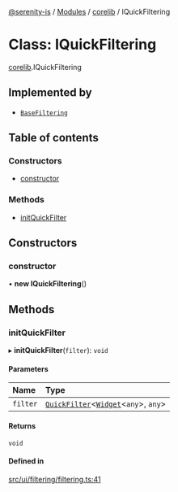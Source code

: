 [@serenity-is](../README.md) / [Modules](../modules.md) / [corelib](../modules/corelib.md) / IQuickFiltering

# Class: IQuickFiltering

[corelib](../modules/corelib.md).IQuickFiltering

## Implemented by

- [`BaseFiltering`](corelib.BaseFiltering.md)

## Table of contents

### Constructors

- [constructor](corelib.IQuickFiltering.md#constructor)

### Methods

- [initQuickFilter](corelib.IQuickFiltering.md#initquickfilter)

## Constructors

### constructor

• **new IQuickFiltering**()

## Methods

### initQuickFilter

▸ **initQuickFilter**(`filter`): `void`

#### Parameters

| Name | Type |
| :------ | :------ |
| `filter` | [`QuickFilter`](../interfaces/corelib.QuickFilter.md)<[`Widget`](corelib.Widget.md)<`any`\>, `any`\> |

#### Returns

`void`

#### Defined in

[src/ui/filtering/filtering.ts:41](https://github.com/serenity-is/serenity/blob/master/packages/corelib/src/ui/filtering/filtering.ts#line&#x3D;41)
